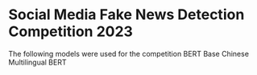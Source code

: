 # Social Media Fake News Detection Competition 2023
The following models were used for the competition
BERT Base Chinese
Multilingual BERT
